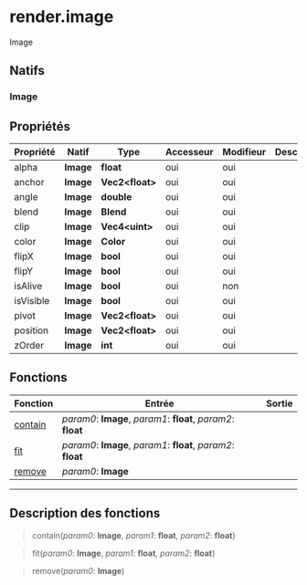 # render.image

Image
## Natifs
### Image
## Propriétés
|Propriété|Natif|Type|Accesseur|Modifieur|Description|
|-|-|-|-|-|-|
|alpha|**Image**|**float**|oui|oui||
|anchor|**Image**|**Vec2\<float>**|oui|oui||
|angle|**Image**|**double**|oui|oui||
|blend|**Image**|**Blend**|oui|oui||
|clip|**Image**|**Vec4\<uint>**|oui|oui||
|color|**Image**|**Color**|oui|oui||
|flipX|**Image**|**bool**|oui|oui||
|flipY|**Image**|**bool**|oui|oui||
|isAlive|**Image**|**bool**|oui|non||
|isVisible|**Image**|**bool**|oui|oui||
|pivot|**Image**|**Vec2\<float>**|oui|oui||
|position|**Image**|**Vec2\<float>**|oui|oui||
|zOrder|**Image**|**int**|oui|oui||
## Fonctions
|Fonction|Entrée|Sortie|
|-|-|-|
|[contain](#func_0)|*param0*: **Image**, *param1*: **float**, *param2*: **float**||
|[fit](#func_1)|*param0*: **Image**, *param1*: **float**, *param2*: **float**||
|[remove](#func_2)|*param0*: **Image**||


***
## Description des fonctions

<a id="func_0"></a>
> contain(*param0*: **Image**, *param1*: **float**, *param2*: **float**)

<a id="func_1"></a>
> fit(*param0*: **Image**, *param1*: **float**, *param2*: **float**)

<a id="func_2"></a>
> remove(*param0*: **Image**)

